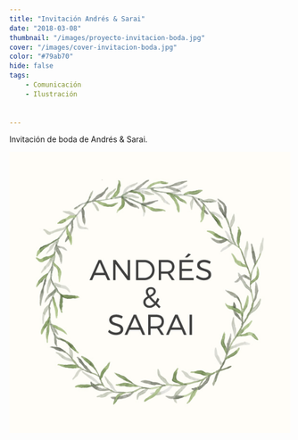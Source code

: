 ```yaml
---
title: "Invitación Andrés & Sarai"
date: "2018-03-08"
thumbnail: "/images/proyecto-invitacion-boda.jpg"
cover: "/images/cover-invitacion-boda.jpg"
color: "#79ab70"
hide: false
tags:
    - Comunicación
    - Ilustración


---
```


Invitación de boda de Andrés & Sarai.

<hidden>
<img src="invitacion.jpg" />
</hidden>
<zoom-image src="invitacion.jpg">
